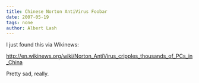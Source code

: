 ```yaml
---
title: Chinese Norton AntiVirus Foobar 
date: 2007-05-19
tags: none
author: Albert Lash
---
```

I just found this via Wikinews:

<a href="http://en.wikinews.org/wiki/Norton_AntiVirus_cripples_thousands_of_PCs_in_China">http://en.wikinews.org/wiki/Norton_AntiVirus_cripples_thousands_of_PCs_in_China</a>

Pretty sad, really.

